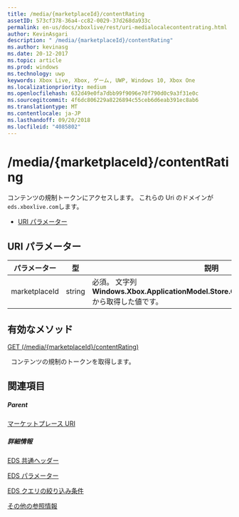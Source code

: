 ```yaml
---
title: /media/{marketplaceId}/contentRating
assetID: 573cf378-36a4-cc82-0029-37d268da933c
permalink: en-us/docs/xboxlive/rest/uri-medialocalecontentrating.html
author: KevinAsgari
description: " /media/{marketplaceId}/contentRating"
ms.author: kevinasg
ms.date: 20-12-2017
ms.topic: article
ms.prod: windows
ms.technology: uwp
keywords: Xbox Live, Xbox, ゲーム, UWP, Windows 10, Xbox One
ms.localizationpriority: medium
ms.openlocfilehash: 632d49e0fa7dbb99f9096e70f790d0c9a3f31e0c
ms.sourcegitcommit: 4f6dc806229a8226894c55ceb6d6eab391ec8ab6
ms.translationtype: MT
ms.contentlocale: ja-JP
ms.lasthandoff: 09/20/2018
ms.locfileid: "4085802"
---
```

# <a name="mediamarketplaceidcontentrating"></a>/media/{marketplaceId}/contentRating
コンテンツの規制トークンにアクセスします。 これらの Uri のドメインが`eds.xboxlive.com`します。
 
  * [URI パラメーター](#ID4EV)
 
<a id="ID4EV"></a>

 
## <a name="uri-parameters"></a>URI パラメーター
 
| パラメーター| 型| 説明| 
| --- | --- | --- | 
| marketplaceId| string| 必須。 文字列<b>Windows.Xbox.ApplicationModel.Store.Configuration.MarketplaceId</b>から取得した値です。| 
  
<a id="ID4EUB"></a>

 
## <a name="valid-methods"></a>有効なメソッド

[GET (/media/{marketplaceId}/contentRating)](uri-medialocalecontentratingget.md)

&nbsp;&nbsp;コンテンツの規制のトークンを取得します。
 
<a id="ID4E5B"></a>

 
## <a name="see-also"></a>関連項目
 
<a id="ID4EAC"></a>

 
##### <a name="parent"></a>Parent 

[マーケットプレース URI](atoc-reference-marketplace.md)

  
<a id="ID4EKC"></a>

 
##### <a name="further-information"></a>詳細情報 

[EDS 共通ヘッダー](../../additional/edscommonheaders.md)

 [EDS パラメーター](../../additional/edsparameters.md)

 [EDS クエリの絞り込み条件](../../additional/edsqueryrefiners.md)

 [その他の参照情報](../../additional/atoc-xboxlivews-reference-additional.md)

   